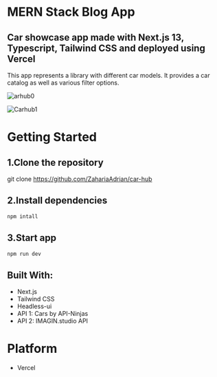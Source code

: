 # MERN Stack Blog App

## Car showcase app made with Next.js 13, Typescript, Tailwind CSS and deployed using Vercel

This app represents a library with different car models. It provides a car catalog as well as various filter options.

![arhub0](https://github.com/ZahariaAdrian/car-hub/assets/128701373/254494ec-c59e-4ec6-81b6-97e1dd84506f)

![Carhub1](https://github.com/ZahariaAdrian/car-hub/assets/128701373/1d1d2f71-907c-4222-8166-baaddce32850)

# Getting Started
## 1.Clone the repository

git clone https://github.com/ZahariaAdrian/car-hub

## 2.Install dependencies

```javascript
npm intall
```

## 3.Start app

```javascript
npm run dev
```

## Built With:

- Next.js
- Tailwind CSS
- Headless-ui
- API 1: Cars by API-Ninjas
- API 2: IMAGIN.studio API
# Platform

- Vercel
